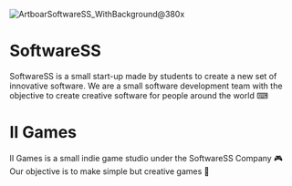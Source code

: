 ![ArtboarSoftwareSS_WithBackground@380x](https://user-images.githubusercontent.com/69199901/169332294-687d3dc5-0e31-49ff-bf48-f3e99f8a1648.png)

# SoftwareSS
SoftwareSS is a small start-up made by students to create a new set of innovative software.
We are a small software development team with the objective to create creative software for people around the world ⌨

# II Games
II Games is a small indie game studio under the SoftwareSS Company 🎮 <br>
Our objective is to make simple but creative games 🎨
